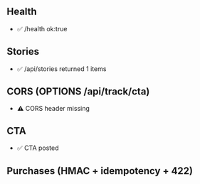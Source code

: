 
## Health
- ✅ /health ok:true

## Stories
- ✅ /api/stories returned 1 items

## CORS (OPTIONS /api/track/cta)
- ⚠️ CORS header missing

## CTA
- ✅ CTA posted

## Purchases (HMAC + idempotency + 422)
